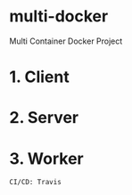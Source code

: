 # multi-docker

Multi Container Docker Project


# 1. Client
# 2. Server
# 3. Worker


`CI/CD: Travis`
